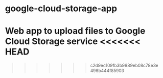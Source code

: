 # google-cloud-storage-app
Web app to upload files to Google Cloud Storage service
<<<<<<< HEAD
=======

>>>>>>> c2d9ec109fb3b9889eb08c78e3e496b444f85903
